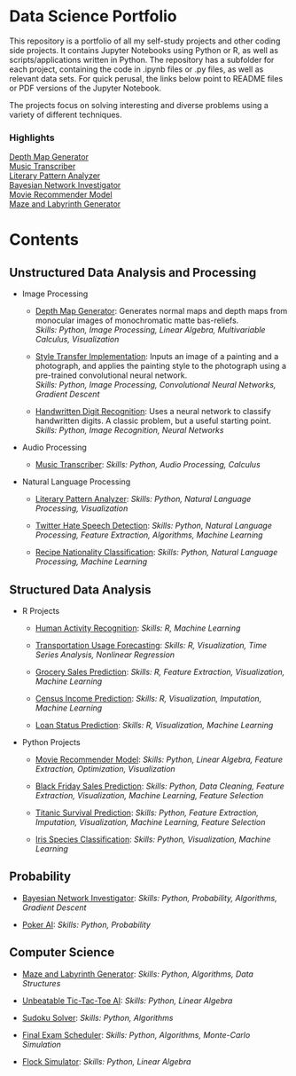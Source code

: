 # Data Science Portfolio

This repository is a portfolio of all my self-study projects and other coding side projects. It contains Jupyter Notebooks using Python or R, as well as scripts/applications written in Python. The repository has a subfolder for each project, containing the code in .ipynb files or .py files, as well as relevant data sets. For quick perusal, the links below point to README files or PDF versions of the Jupyter Notebook. 

The projects focus on solving interesting and diverse problems using a variety of different techniques.

### Highlights
[Depth Map Generator](depth-map-generator/README.md)\
[Music Transcriber](music-transcriber/README.md)\
[Literary Pattern Analyzer](literary-pattern-analyzer/README.md)\
[Bayesian Network Investigator](bayesian-investigator/README.md)\
[Movie Recommender Model](movie-recommender/MovieRecommenderSystem.pdf)\
[Maze and Labyrinth Generator](maze-labyrinth-generator/README.md)

# Contents

## Unstructured Data Analysis and Processing

* Image Processing
  * [Depth Map Generator](depth-map-generator/README.md): Generates normal maps and depth maps from monocular images of  monochromatic matte bas-reliefs.\
  *Skills: Python, Image Processing, Linear Algebra, Multivariable Calculus, Visualization*
  
  * [Style Transfer Implementation](style-transfer/README.md): Inputs an image of a painting and a photograph, and applies the painting style to the photograph using a pre-trained convolutional neural network.\
  *Skills: Python, Image Processing, Convolutional Neural Networks, Gradient Descent*
  
  * [Handwritten Digit Recognition](digit-recognition/HandwrittenDigitRecognition.pdf): Uses a neural network to classify handwritten digits. A classic problem, but a useful starting point.\
  *Skills: Python, Image Recognition, Neural Networks*

* Audio Processing
  * [Music Transcriber](music-transcriber/README.md):
  *Skills: Python, Audio Processing, Calculus*

* Natural Language Processing
  * [Literary Pattern Analyzer](literary-pattern-analyzer/README.md):
  *Skills: Python, Natural Language Processing, Visualization*
  
  * [Twitter Hate Speech Detection](hate-speech-detection/Twitter%20Hate%20Speech%20Detection.pdf):
  *Skills: Python, Natural Language Processing, Feature Extraction, Algorithms, Machine Learning*
  
  * [Recipe Nationality Classification](recipe-nationality/RecipeNationalityClassification.pdf):
  *Skills: Python, Natural Language Processing, Machine Learning*
  

## Structured Data Analysis

* R Projects
  * [Human Activity Recognition](human-activity-recognition/HumanActivityRecognition.pdf):
  *Skills: R, Machine Learning*
  
  * [Transportation Usage Forecasting](transportation-usage/TransportationUsageForecasting.pdf):
  *Skills: R, Visualization, Time Series Analysis, Nonlinear Regression*
  
  * [Grocery Sales Prediction](grocery-sales/GrocerySalesPrediction.pdf):
  *Skills: R, Feature Extraction, Visualization, Machine Learning*
  
  * [Census Income Prediction](census-income/CensusIncomePrediction.pdf):
  *Skills: R, Visualization, Imputation, Machine Learning*
  
  * [Loan Status Prediction](loan-status/LoanStatusPrediction.pdf):
  *Skills: R, Visualization, Machine Learning*
 
* Python Projects

  * [Movie Recommender Model](movie-recommender/MovieRecommenderSystem.pdf):
  *Skills: Python, Linear Algebra, Feature Extraction, Optimization, Visualization*
  
  * [Black Friday Sales Prediction](black-friday-sales/BlackFridaySales.pdf):
  *Skills: Python, Data Cleaning, Feature Extraction, Visualization, Machine Learning, Feature Selection*
  
  * [Titanic Survival Prediction](titanic-survival/TitanicSurvivalPrediction.pdf):
  *Skills: Python, Feature Extraction, Imputation, Visualization, Machine Learning, Feature Selection*
  
  * [Iris Species Classification](iris-classification/IrisClassification.pdf):
  *Skills: Python, Visualization, Machine Learning*

## Probability

  * [Bayesian Network Investigator](bayesian-investigator/README.md):
  *Skills: Python, Probability, Algorithms, Gradient Descent*
  
  * [Poker AI](poker-ai/README.md):
  *Skills: Python, Probability*
  

## Computer Science
  * [Maze and Labyrinth Generator](maze-labyrinth-generator/README.md):
  *Skills: Python, Algorithms, Data Structures*
  
  * [Unbeatable Tic-Tac-Toe AI](unbeatable-tic-tac-toe-ai/README.md):
  *Skills: Python, Linear Algebra*
  
  * [Sudoku Solver](sudoku-solver/README.md):
  *Skills: Python, Algorithms*
  
  * [Final Exam Scheduler](final-exam-scheduler/README.md):
  *Skills: Python, Algorithms, Monte-Carlo Simulation*
  
  * [Flock Simulator](flock-simulator/README.md):
  *Skills: Python, Linear Algebra*

